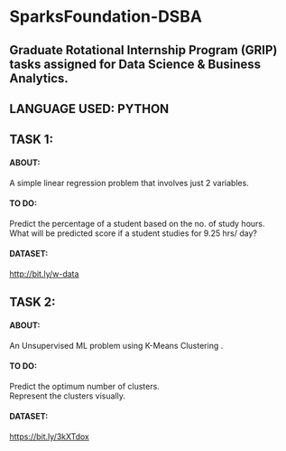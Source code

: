 # SparksFoundation-DSBA
## Graduate Rotational Internship Program (GRIP) tasks assigned for Data Science & Business Analytics.

## LANGUAGE USED: PYTHON  
## TASK 1:  
#### ABOUT:  
   A simple linear regression problem that involves just 2 variables.  
#### TO DO:  
  Predict the percentage of a student based on the no. of study hours.  
  What will be predicted score if a student studies for 9.25 hrs/ day?  
#### DATASET:  

  http://bit.ly/w-data  
  
## TASK 2:  
#### ABOUT:  
   An Unsupervised ML problem using K-Means Clustering .  
#### TO DO:  
  Predict the optimum number of clusters.  
  Represent the clusters visually.  
#### DATASET:  
  https://bit.ly/3kXTdox  


  

